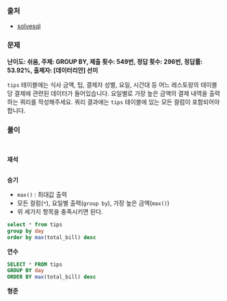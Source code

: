 ### 출처
- [solvesql](https://solvesql.com/problems/restaurant-vip/)

### 문제

**난이도: 쉬움, 주제: GROUP BY, 제출 횟수: 549번, 정답 횟수: 296번, 정답률: 53.92%, 출제자: [데이터리안] 선미**

`tips` 테이블에는 식사 금액, 팁, 결제자 성별, 요일, 시간대 등 어느 레스토랑의 테이블 당 결제에 관련된 데이터가 들어있습니다. 요일별로 가장 높은 금액의 결제 내역을 출력하는 쿼리를 작성해주세요. 쿼리 결과에는 `tips` 테이블에 있는 모든 컬럼이 포함되어야 합니다.

### 풀이
<br>

**재석**

```sql

```   

**승기**
- `max()` : 최대값 출력
- 모든 컬럼(`*`), 요일별 출력(`group by`), 가장 높은 금액(`max()`)
- 위 세가지 항목을 충족시키면 된다.
```sql
select * from tips
group by day
order by max(total_bill) desc
```

**연수**

```sql
SELECT * FROM tips
GROUP BY day
ORDER BY max(total_bill) desc
```

**형준**
```sql

```
